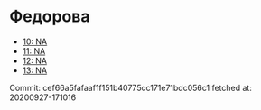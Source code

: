# Федорова
- [10: NA](10.md)
- [11: NA](11.md)
- [12: NA](12.md)
- [13: NA](13.md)

Commit: cef66a5fafaaf1f151b40775cc171e71bdc056c1
 fetched at: 20200927-171016
